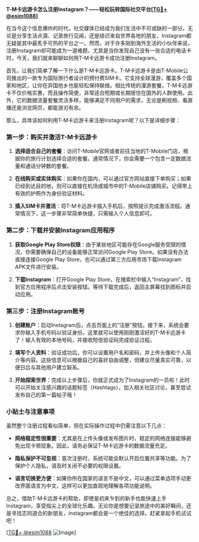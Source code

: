 **T-M卡远游卡怎么注册Instagram？——轻松玩转国际社交平台[[TG💪+ @esim1088](https://t.me/s/esim1088)]**

在当今这个信息爆炸的时代，社交媒体已经成为我们生活中不可或缺的一部分。无论是分享生活点滴、记录旅行见闻，还是结识来自世界各地的朋友，Instagram都无疑是其中最炙手可热的平台之一。然而，对于许多刚到海外生活的小伙伴来说，注册Instagram却可能成为一道难题，尤其是当你发现自己没有一张合适的电话卡时。今天，我们就来聊聊如何用T-M卡远游卡成功注册Instagram。

首先，让我们简单了解一下什么是T-M卡远游卡。T-M卡远游卡是由T-Mobile公司推出的一款专为国际旅行者设计的预付费SIM卡。它支持全球漫游，覆盖多个国家和地区，让你在异国他乡也能轻松保持联络。相比传统的漫游套餐，T-M卡远游卡不仅价格实惠，而且操作简便，非常适合短期或长期居住在国外的人群使用。此外，它的数据流量套餐灵活多样，能够满足不同用户的需求，无论是刷视频、看直播还是浏览网页，都能游刃有余。

那么，具体该如何利用T-M卡远游卡来注册Instagram呢？以下是详细步骤：

### 第一步：购买并激活T-M卡远游卡

1. **选择适合自己的套餐**：访问T-Mobile官网或者前往当地的T-Mobile门店，根据你的旅行计划选择合适的套餐。通常情况下，你会需要一个包含一定数据流量和通话分钟数的套餐。
   
2. **在线购买或实体购买**：如果你在国内，可以通过官方网站直接下单购买；如果已经到达目的地，则可以直接在机场或城市中的T-Mobile店铺购买。记得带上有效的护照作为身份验证材料。

3. **插入SIM卡并激活**：将T-M卡远游卡插入手机后，按照提示完成激活流程。通常情况下，这一步骤非常简单快捷，只需输入个人信息即可。

### 第二步：下载并安装Instagram应用程序

1. **获取Google Play Store权限**：由于某些地区可能存在Google服务受限的情况，你需要确保自己的设备能够正常访问Google Play Store。如果没有办法直接连接Google Play Store，也可以通过第三方应用市场下载Instagram APK文件进行安装。

2. **下载Instagram**：打开Google Play Store，在搜索栏中输入“Instagram”，找到官方应用程序后点击安装按钮。等待下载完成后，返回主屏幕找到图标并启动应用。

### 第三步：注册Instagram账号

1. **创建账户**：启动Instagram后，点击页面上的“注册”按钮。接下来，系统会要求你输入手机号码以验证身份。这里就可以使用刚刚激活好的T-M卡远游卡了！输入有效的本地号码，并接收短信验证码完成验证过程。

2. **填写个人资料**：验证成功后，你可以设置用户名和密码，并上传头像和个人简介等内容。这些信息可以根据自己的喜好自由调整，但建议尽量真实可靠，以便日后与其他用户建立联系。

3. **开始探索世界**：完成以上步骤后，你就正式成为了Instagram的一员啦！此时可以开始关注感兴趣的话题标签（Hashtags），加入相关社区讨论，甚至尝试发布自己的第一篇帖子哦！

### 小贴士与注意事项

虽然整个注册过程看似简单，但在实际操作过程中仍需注意以下几点：

- **网络稳定性很重要**：尤其是在上传头像或发布图片时，稳定的网络连接能够避免出现卡顿现象。因此，请务必保证T-M卡远游卡的数据流量充足。
  
- **隐私保护不可忽视**：首次注册时，系统可能会默认开启位置共享等功能。为了保护个人隐私，请及时关闭不必要的权限设置。

- **语言切换更方便**：如果你所在国家的语言不是中文，可以通过菜单选项手动更改界面语言为中文，这样可以更加直观地理解各项功能说明。

总之，借助T-M卡远游卡的帮助，即使是初来乍到的新手也能快速上手Instagram，享受指尖上的全球化乐趣。无论你是想要记录旅途中的美好瞬间，还是寻找志同道合的新朋友，Instagram都会是一个绝佳的选择。赶紧拿起手机试试吧！

[[TG💪+ @esim1088](https://t.me/s/esim1088) ![Image](https://i.postimg.cc/4NQfJmqS/Snipaste-2025-05-13-00-14-12.png)]